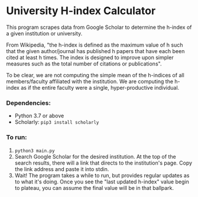 # University H-index Calculator

This program scrapes data from Google Scholar to determine the h-index of a given institution or university. 

From Wikipedia, "the h-index is defined as the maximum value of h such that the given author/journal has published h papers that have each been cited at least h times. The index is designed to improve upon simpler measures such as the total number of citations or publications".

To be clear, we are not computing the simple mean of the h-indices of all members/faculty affiliated with the institution. We are computing the h-index as if the entire faculty were a single, hyper-productive individual.

### Dependencies:
- Python 3.7 or above
- Scholarly: `pip3 install scholarly`

### To run:
1. `python3 main.py`
2. Search Google Scholar for the desired institution. At the top of the search results, there will a link that directs to the institution's page. Copy the link address and paste it into stdin.
3. Wait! The program takes a while to run, but provides regular updates as to what it's doing. Once you see the "last updated h-index" value begin to plateau, you can assume the final value will be in that ballpark.